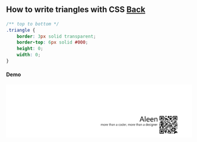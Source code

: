 ## How to write triangles with CSS [Back](./qa.md)

```css
/** top to bottom */
.triangle {
    border: 3px solid transparent;
    border-top: 6px solid #000;
    height: 0;
    width: 0;
}
```

#### Demo



<a href="http://aleen42.github.io/" target="_blank" ><img src="./../pic/tail.gif"></a>
